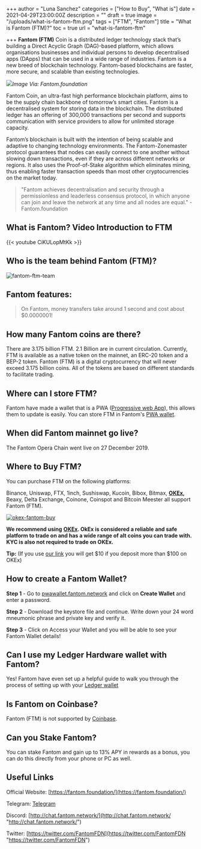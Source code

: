 +++
author = "Luna Sanchez"
categories = ["How to Buy", "What is"]
date = 2021-04-29T23:00:00Z
description = ""
draft = true
image = "/uploads/what-is-fantom-ftm.png"
tags = ["FTM", "Fantom"]
title = "What is Fantom (FTM)?"
toc = true
url = "what-is-fantom-ftm"

+++
**Fantom (FTM)** Coin is a distributed ledger technology stack that’s building a Direct Acyclic Graph (DAG)-based platform, which allows organisations businesses and individual persons to develop decentralised apps (DApps) that can be used in a wide range of industries. Fantom is a new breed of blockchain technology. Fantom-based blockchains are faster, more secure, and scalable than existing technologies.

_![](https://fantomfoundation-prod-wp-website.s3.ap-southeast-2.amazonaws.com/wp-content/uploads/2020/04/22185711/fantom-logo-blue.png)Image Via: Fantom.foundation_

Fantom Coin, an ultra-fast high performance blockchain platform, aims to be the supply chain backbone of tomorrow’s smart cities. Fantom is a decentralised system for storing data in the blockchain. The distributed ledger has an offering of 300,000 transactions per second and supports communication with service providers to allow for unlimited storage capacity.

Fantom’s blockchain is built with the intention of being scalable and adaptive to changing technology environments. The Fantom-Zonemaster protocol guarantees that nodes can easily connect to one another without slowing down transactions, even if they are across different networks or regions. It also uses the Proof-of-Stake algorithm which eliminates mining, thus enabling faster transaction speeds than most other cryptocurrencies on the market today.

> "Fantom achieves decentralisation and security through a permissionless and leaderless consensus protocol, in which anyone can join and leave the network at any time and all nodes are equal." - Fantom.foundation

## What is Fantom? Video Introduction to FTM

{{< youtube CiKULopMtKk >}}

## Who is the team behind Fantom (FTM)?

![fantom-ftm-team](/uploads/fantom-team-ftm.png)

## Fantom features:

> On Fantom, money transfers take around 1 second and cost about $0.0000001!

## How many Fantom coins are there?

There are 3.175 billion FTM. 2.1 Billion are in current circulation. Currently, FTM is available as a native token on the mainnet, an ERC-20 token and a BEP-2 token. Fantom (FTM) is a digital cryptocurrency that will never exceed 3.175 billion coins. All of the tokens are based on different standards to facilitate trading.

## Where can I store FTM?

Fantom have made a wallet that is a PWA ([Progressive web App](https://web.dev/progressive-web-apps/)), this allows them to update is easily. You can store FTM in Fantom's [PWA wallet](https://pwawallet.fantom.network/#/).

## When did Fantom mainnet go live?

The Fantom Opera Chain went live on 27 December 2019.

## Where to Buy FTM?

You can purchase FTM on the following platforms:

Binance, Uniswap, FTX, 1inch, Sushiswap, Kucoin, Bibox, Bitmax, [**OKEx**](/link/okex)**,** Beaxy, Delta Exchange, Coinone, Coinspot and Bitcoin Meester all support Fantom (FTM).

[![okex-fantom-buy](https://upload.wikimedia.org/wikipedia/commons/8/89/Official_logo_of_OKEx.png)](/link/okex)

**We recommend using** [**OKEx**](/link/okex)**.  OkEx is considered a reliable and safe platform to trade on and has a wide range of alt coins you can trade with.  KYC is also not required to trade on OKEx.**

**Tip:** (If you use [our link](/link/okex) you will get $10 if you deposit more than $100 on OKEx)

## How to create a Fantom Wallet?

**Step 1** - Go to [pwawallet.fantom.network](https://pwawallet.fantom.network/) and click on **Create Wallet** and enter a password.  

**Step 2** - Download the keystore file and continue.  Write down your 24 word mneumonic phrase and private key and verify it.

**Step 3** - Click on Access your Wallet and you will be able to see your Fantom Wallet details!

## Can I use my Ledger Hardware wallet with Fantom?

Yes! Fantom have even set up a helpful guide to walk you through the process of setting up with your [Ledger wallet](/link/ledger)

## Is Fantom on Coinbase?

Fantom (FTM) is not supported by [Coinbase](/link/coinbase).

## Can you Stake Fantom?

You can stake Fantom and gain up to 13% APY in rewards as a bonus, you can do this directly from your phone or PC as well.  

## Useful Links

Official Website: [https://fantom.foundation/](https://fantom.foundation/)

Telegram: [Telegram](https://t.me/fantomfoundation)

Discord: [http://chat.fantom.network/](http://chat.fantom.network/ "http://chat.fantom.network/")

Twitter: [https://twitter.com/FantomFDN](https://twitter.com/FantomFDN "https://twitter.com/FantomFDN")